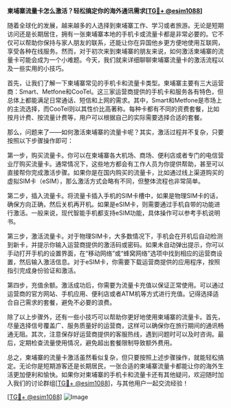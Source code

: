 **柬埔寨流量卡怎么激活？轻松搞定你的海外通讯需求[[TG💪+ @esim1088](https://t.me/s/esim1088)]**

随着全球化的发展，越来越多的人选择到柬埔寨工作、学习或者旅游。无论是短期访问还是长期居住，拥有一张柬埔寨本地的手机卡或流量卡都是非常必要的。它不仅可以帮助你保持与家人朋友的联系，还能让你在异国他乡更方便地使用互联网，享受各种在线服务。然而，对于初次来到柬埔寨的朋友来说，如何激活柬埔寨的流量卡可能会成为一个小难题。今天，我们就来详细聊聊柬埔寨流量卡的激活流程以及一些实用的小技巧。

首先，让我们了解一下柬埔寨常见的手机卡和流量卡类型。柬埔寨主要有三大运营商：Smart、Metfone和CooTel。这三家运营商提供的手机卡和服务各有特色，但总体上都能满足日常通话、短信和上网的需求。其中，Smart和Metfone是市场上的主流选择，而CooTel则以其性价比高著称。每种卡都有不同的资费套餐，比如按月计费、按流量计费等，用户可以根据自己的实际需要选择合适的套餐。

那么，问题来了——如何激活柬埔寨的流量卡呢？其实，激活过程并不复杂，只要按照以下步骤操作即可：

第一步，购买流量卡。你可以在柬埔寨各大机场、商场、便利店或者专门的电信营业厅购买流量卡。通常情况下，这些地方都会有工作人员为你提供帮助，甚至可以直接帮你完成激活步骤。如果你是在国内购买的流量卡，比如通过线上渠道购买的虚拟SIM卡（eSIM），那么激活方式会略有不同，但整体流程也非常简单。

第二步，插入流量卡。将流量卡插入手机的SIM卡槽中，如果是物理SIM卡的话，确保方向正确，然后关机再开机。如果是eSIM卡，则需要通过手机自带的功能进行激活。一般来说，现代智能手机都支持eSIM功能，具体操作可以参考手机说明书。

第三步，激活流量卡。对于物理SIM卡，大多数情况下，手机会在开机后自动检测到新卡，并提示你输入运营商提供的激活码或密码。如果未自动弹出提示，你可以手动打开手机的设置界面，在“移动网络”或“蜂窝网络”选项中找到相应的运营商设置，然后输入激活信息。对于eSIM卡，你需要下载运营商提供的应用程序，按照指引完成身份验证和激活。

第四步，充值余额。激活成功后，你需要为流量卡充值以保证正常使用。可以通过运营商的官方网站、手机应用、便利店或者ATM机等方式进行充值。记得选择适合自己需求的套餐，避免不必要的浪费。

除了以上步骤外，还有一些小技巧可以帮助你更好地使用柬埔寨的流量卡。首先，尽量选择信号覆盖广、服务质量好的运营商，这样可以确保你在旅行期间的通讯畅通无阻。其次，注意保存好运营商提供的客服热线，遇到问题时可以及时咨询。最后，定期检查流量使用情况，避免超出套餐限制导致额外费用。

总之，柬埔寨的流量卡激活虽然看似复杂，但只要按照上述步骤操作，就能轻松搞定。无论你是短期游客还是长期居民，一张合适的柬埔寨流量卡都能让你的海外生活更加便利和愉快。如果你对柬埔寨的手机卡和流量卡还有其他疑问，欢迎随时加入我们的讨论群组[[TG💪+ @esim1088](https://t.me/s/esim1088)]，与其他用户一起交流经验！

[[TG💪+ @esim1088](https://t.me/s/esim1088)] ![Image](https://i.postimg.cc/4NQfJmqS/Snipaste-2025-05-13-00-14-12.png)